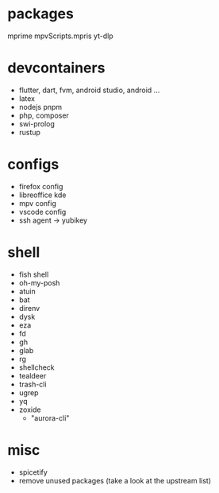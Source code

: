 # packages

mprime
mpvScripts.mpris
yt-dlp

# devcontainers

- flutter, dart, fvm, android studio, android ...
- latex
- nodejs pnpm
- php, composer
- swi-prolog
- rustup

# configs

- firefox config
- libreoffice kde
- mpv config
- vscode config
- ssh agent -> yubikey

# shell

- fish shell
- oh-my-posh
- atuin
- bat
- direnv
- dysk
- eza
- fd
- gh
- glab
- rg
- shellcheck
- tealdeer
- trash-cli
- ugrep
- yq
- zoxide
  - "aurora-cli"

# misc

- spicetify
- remove unused packages (take a look at the upstream list)

